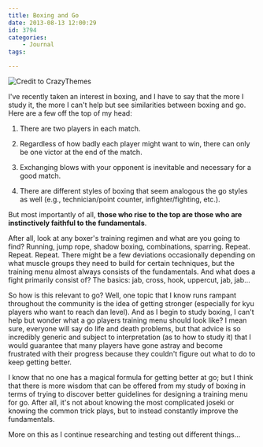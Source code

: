 ```yaml
---
title: Boxing and Go
date: 2013-08-13 12:00:29
id: 3794
categories:
	- Journal
tags:

---
```


![Credit to CrazyThemes](/images/2013/08/Boxing-Sport-Latest-HD-Wallpaper-3.jpg)

I've recently taken an interest in boxing, and I have to say that the more I study it, the more I can't help but see similarities between boxing and go. Here are a few off the top of my head:

1.  There are two players in each match.

2.  Regardless of how badly each player might want to win, there can only be one victor at the end of the match.

3.  Exchanging blows with your opponent is inevitable and necessary for a good match.

4.  There are different styles of boxing that seem analogous the go styles as well (e.g., technician/point counter, infighter/fighting, etc.).

But most importantly of all, **those who rise to the top are those who are instinctively faithful to the fundamentals**.

After all, look at any boxer's training regimen and what are you going to find? Running, jump rope, shadow boxing, combinations, sparring. Repeat. Repeat. Repeat. There might be a few deviations occasionally depending on what muscle groups they need to build for certain techniques, but the training menu almost always consists of the fundamentals. And what does a fight primarily consist of? The basics: jab, cross, hook, uppercut, jab, jab...

So how is this relevant to go? Well, one topic that I know runs rampant throughout the community is the idea of getting stronger (especially for kyu players who want to reach dan level). And as I begin to study boxing, I can't help but wonder what a go players training menu should look like? I mean sure, everyone will say do life and death problems, but that advice is so incredibly generic and subject to interpretation (as to how to study it) that I would guarantee that many players have gone astray and become frustrated with their progress because they couldn't figure out what to do to keep getting better.

I know that no one has a magical formula for getting better at go; but I think that there is more wisdom that can be offered from my study of boxing in terms of trying to discover better guidelines for designing a training menu for go. After all, it's not about knowing the most complicated joseki or knowing the common trick plays, but to instead constantly improve the fundamentals.

More on this as I continue researching and testing out different things...
